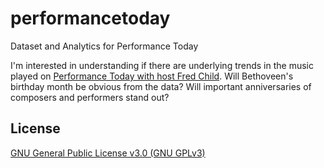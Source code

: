 # performancetoday
Dataset and Analytics for Performance Today

I'm interested in understanding if there are underlying trends in the music played on [Performance Today with host Fred Child](https://www.yourclassical.org/performance-today). Will Bethoveen's birthday month be obvious from the data? Will important anniversaries of composers and performers stand out?  

## License

[GNU General Public License v3.0 (GNU GPLv3)](LICENSE)
